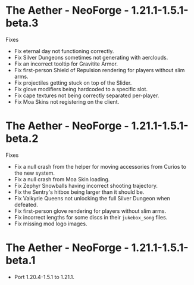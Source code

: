 # The Aether - NeoForge - 1.21.1-1.5.1-beta.3

Fixes

- Fix eternal day not functioning correctly.
- Fix Silver Dungeons sometimes not generating with aerclouds.
- Fix an incorrect tooltip for Gravitite Armor.
- Fix first-person Shield of Repulsion rendering for players without slim arms.
- Fix projectiles getting stuck on top of the Slider.
- Fix glove modifiers being hardcoded to a specific slot.
- Fix cape textures not being correctly separated per-player.
- Fix Moa Skins not registering on the client.

# The Aether - NeoForge - 1.21.1-1.5.1-beta.2

Fixes

- Fix a null crash from the helper for moving accessories from Curios to the new system.
- Fix a null crash from Moa Skin loading.
- Fix Zephyr Snowballs having incorrect shooting trajectory.
- Fix the Sentry's hitbox being larger than it should be.
- Fix Valkyrie Queens not unlocking the full Silver Dungeon when defeated.
- Fix first-person glove rendering for players without slim arms.
- Fix incorrect lengths for some discs in their `jukebox_song` files.
- Fix missing mod logo images.

# The Aether - NeoForge - 1.21.1-1.5.1-beta.1

- Port 1.20.4-1.5.1 to 1.21.1.
